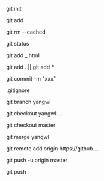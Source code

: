 <!-- 初始化 -->

git init

<!-- 添加文件 -->

git add <file>

<!-- 删除添加文件 -->

git rm --cached <file>

<!-- 查看状态 -->

git status

<!-- 添加某一类文件 -->

git add \_.html

<!-- 添加全部文件 -->

git add . || git add \*

<!-- 提交文件 -->

git commit -m "xxx"

<!-- 配置忽略文件 -->

.gitignore

<!-- 创建分支 -->

git branch yangwl

<!-- 切换分支 -->

git checkout yangwl
...

<!-- 切回主分支 -->

git checkout master

<!-- 合并代码 -->

git merge yangwl

<!-- 初次使用添加远程仓库地址 -->

git remote add origin https://github....

<!-- 推送代码 -->

git push -u origin master

<!-- 再次使用，直接推送即可 -->

git push
